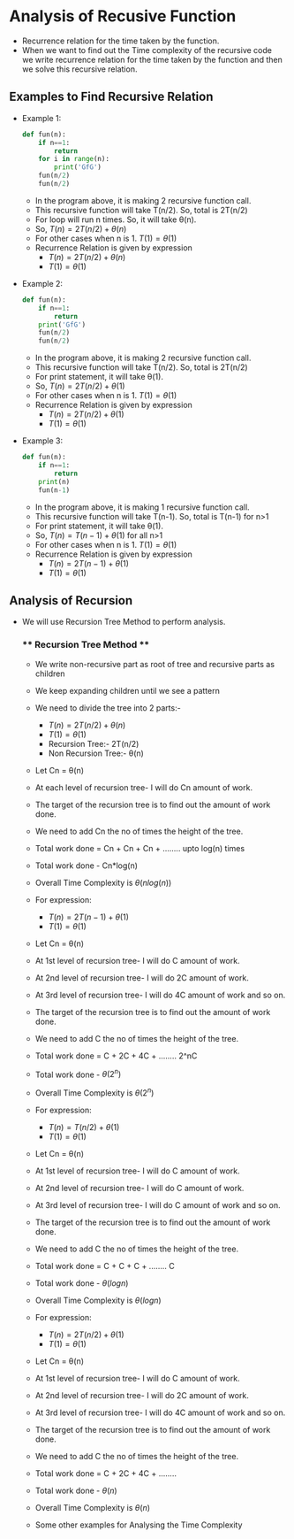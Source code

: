 # **Analysis of Recusive Function**
- Recurrence relation for the time taken by the function.
- When we want to find out the Time complexity of the recursive code  
  we write recurrence relation for the time taken by the function and then we solve this recursive relation.

## Examples to Find Recursive Relation
- Example 1:
    ```Python
    def fun(n):
        if n==1:
            return
        for i in range(n):
            print('GfG')
        fun(n/2)
        fun(n/2)
    ```
    - In the program above, it is making 2 recursive function call.
    - This recursive function will take T(n/2). So, total is 2T(n/2)
    - For loop will run n times. So, it will take θ(n).
    - So, $T(n) = 2T(n/2) + θ(n)$
    - For other cases when n is 1. $T(1)= θ(1)$
    - Recurrence Relation is given by expression
        - $T(n) = 2T(n/2) + θ(n)$
        - $T(1)= θ(1)$
    
- Example 2:
    ```Python
    def fun(n):
        if n==1:
            return
        print('GfG')
        fun(n/2)
        fun(n/2)
    ```
    - In the program above, it is making 2 recursive function call.
    - This recursive function will take T(n/2). So, total is 2T(n/2)
    - For print statement, it will take θ(1).
    - So, $T(n) = 2T(n/2) + θ(1)$
    - For other cases when n is 1. $T(1)= θ(1)$
    - Recurrence Relation is given by expression
        - $T(n) = 2T(n/2) + θ(1)$
        - $T(1)= θ(1)$

- Example 3:
    ```Python
    def fun(n):
        if n==1:
            return
        print(n)
        fun(n-1)
    ```
    - In the program above, it is making 1 recursive function call.
    - This recursive function will take T(n-1). So, total is T(n-1) for n>1
    - For print statement, it will take θ(1).
    - So, $T(n) = T(n-1) + θ(1)$  for all n>1
    - For other cases when n is 1. $T(1)= θ(1)$
    - Recurrence Relation is given by expression
        - $T(n) = 2T(n-1) + θ(1)$
        - $T(1)= θ(1)$

## **Analysis of Recursion**
- We will use Recursion Tree Method to perform analysis.
    ### ** Recursion Tree Method **
    - We write non-recursive part as root of tree and recursive parts as children
    - We keep expanding children until we see a pattern
    - We need to divide the tree into 2 parts:-
        - $T(n) = 2T(n/2) + θ(n)$
        - $T(1)= θ(1)$
        - Recursion Tree:- 2T(n/2)
        - Non Recursion Tree:- θ(n)    
    - Let Cn = θ(n)  
    - At each level of recursion tree- I will do Cn amount of work.
    - The target of the recursion tree is to find out the amount of work done.
    - We need to add Cn the no of times the height of the tree.
    - Total work done = Cn + Cn + Cn + ........ upto log(n)  times
    - Total work done - Cn*log(n)
    - Overall Time Complexity is $θ(nlog(n))$

    - For expression:
        - $T(n) = 2T(n-1) + θ(1)$
        - $T(1)= θ(1)$
    - Let Cn = θ(n)  
    - At 1st level of recursion tree- I will do C amount of work.
    - At 2nd level of recursion tree- I will do 2C amount of work.
    - At 3rd level of recursion tree- I will do 4C amount of work and so on.
    - The target of the recursion tree is to find out the amount of work done.
    - We need to add C the no of times the height of the tree.
    - Total work done = C + 2C + 4C + ........ 2^nC
    - Total work done - $θ(2^n)$
    - Overall Time Complexity is $θ(2^n)$

    - For expression:
        - $T(n) = T(n/2) + θ(1)$
        - $T(1)= θ(1)$
    - Let Cn = θ(n)  
    - At 1st level of recursion tree- I will do C amount of work.
    - At 2nd level of recursion tree- I will do C amount of work.
    - At 3rd level of recursion tree- I will do C amount of work and so on.
    - The target of the recursion tree is to find out the amount of work done.
    - We need to add C the no of times the height of the tree.
    - Total work done = C + C + C + ........ C
    - Total work done - $θ(logn)$
    - Overall Time Complexity is $θ(logn)$

    - For expression:
        - $T(n) = 2T(n/2) + θ(1)$
        - $T(1)= θ(1)$
    - Let Cn = θ(n)  
    - At 1st level of recursion tree- I will do C amount of work.
    - At 2nd level of recursion tree- I will do 2C amount of work.
    - At 3rd level of recursion tree- I will do 4C amount of work and so on.
    - The target of the recursion tree is to find out the amount of work done.
    - We need to add C the no of times the height of the tree.
    - Total work done = C + 2C + 4C + ........
    - Total work done - $θ(n)$
    - Overall Time Complexity is $θ(n)$

    - Some other examples for Analysing the Time Complexity
    